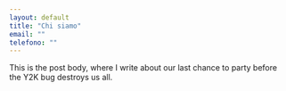 ```yaml
---
layout: default
title: "Chi siamo"
email: ""
telefono: ""
---
```


This is the post body, where I write about our last chance to party before the Y2K bug destroys us all.